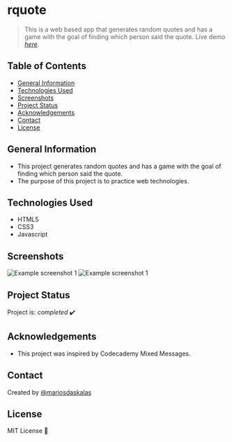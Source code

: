 # rquote
> This is a web based app that generates random quotes and has a game with the goal of finding which person said the quote. 
> Live demo [_here_](https://www.mariosdaskalas.gr/rquote).

## Table of Contents
* [General Information](#general-information)
* [Technologies Used](#technologies-used)
* [Screenshots](#screenshots)
* [Project Status](#project-status)
* [Acknowledgements](#acknowledgements)
* [Contact](#contact)
* [License](#license)

## General Information
- This project generates random quotes and has a game with the goal of finding which person said the quote.
- The purpose of this project is to practice web technologies.

## Technologies Used
- HTML5
- CSS3
- Javascript

## Screenshots
![Example screenshot 1](https://mariosdaskalas.gr/scrot/scrot1.PNG)
![Example screenshot 1](https://mariosdaskalas.gr/scrot/scrot2.PNG)

## Project Status
Project is: _completed_ ✔️

## Acknowledgements
- This project was inspired by Codecademy Mixed Messages.

## Contact
Created by [@mariosdaskalas](https://github.com/mariosdaskalas)

## License
MIT License 📝